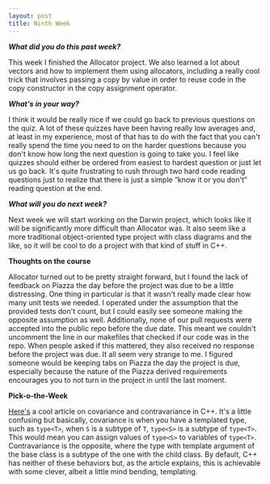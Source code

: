 ```yaml
---
layout: post
title: Ninth Week
---
```

<p><b><i>What did you do this past week?</i></b></p>
<p>This week I finished the Allocator project. We also learned a lot about vectors and how to implement them using allocators, including a really cool trick that involves passing a copy by value in order to reuse code in the copy constructor in the copy assignment operator.</p>
<p><b><i>What's in your way?</i></b></p>
<p>I think it would be really nice if we could go back to previous questions on the quiz. A lot of these quizzes have been having really low averages and, at least in my experience, most of that has to do with the fact that you can't really spend the time you need to on the harder questions because you don't know how long the next question is going to take you. I feel like quizzes should either be ordered from easiest to hardest question or just let us go back. It's quite frustrating to rush through two hard code reading questions just to realize that there is just a simple “know it or you don't” reading question at the end.</p>
<p><b><i>What will you do next week?</i></b></p>
<p>Next week we will start working on the Darwin project, which looks like it will be significantly more difficult than Allocator was. It also seem like a more traditional object-oriented type project with class diagrams and the like, so it will be cool to do a project with that kind of stuff in C++.</p>
<p><b>Thoughts on the course</b></p>
<p>Allocator turned out to be pretty straight forward, but I found the lack of feedback on Piazza the day before the project was due to be a little distressing. One thing in particular is that it wasn't really made clear how many unit tests we needed. I operated under the assumption that the provided tests don't count, but I could easily see someone making the opposite assumption as well. Additionally, none of our pull requests were accepted into the public repo before the due date. This meant we couldn't uncomment the line in our makefiles that checked if our code was in the repo. When people asked if this mattered, they also received no response before the project was due. It all seem very strange to me. I figured someone would be keeping tabs on Piazza the day the project is due, especially because the nature of the Piazza derived requirements encourages you to not turn in the project in until the last moment.</p>
<p><b>Pick-o-the-Week</b></p>
<p><a href="http://cpptruths.blogspot.de/2015/11/covariance-and-contravariance-in-c.html">Here's</a> a cool article on covariance and contravariance in C++. It's a little confusing but basically, covariance is when you have a templated type, such as <code>type&lt;T&gt;</code>, when <code>S</code> is a subtype of <code>T</code>, <code>type&lt;S&gt;</code> is a subtype of <code>type&lt;T&gt;</code>. This would mean you can assign values of <code>type&lt;S&gt;</code> to variables of <code>type&lt;T&gt;</code>. Contravariance is the opposite, where the type with template argument of the base class is a subtype of the one with the child class. By default, C++ has neither of these behaviors but, as the article explains, this is achievable with some clever, albeit a little mind bending, templating.</p>

